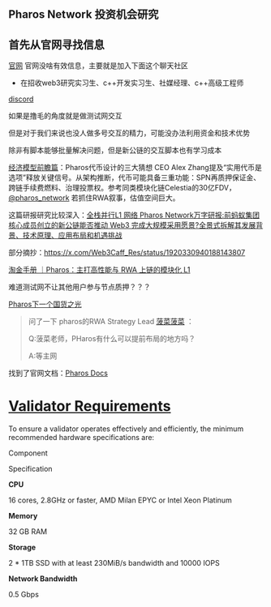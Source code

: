 ## Pharos Network 投资机会研究

## 首先从官网寻找信息

[官网](https://pharosnetwork.xyz/)  官网没啥有效信息，主要就是加入下面这个聊天社区

- 在招收web3研究实习生、c++开发实习生、社媒经理、c++高级工程师

[discord](https://discord.com/invite/pharos)

如果是撸毛的角度就是做测试网交互

但是对于我们来说也没人做多号交互的精力，可能没办法利用资金和技术优势

除非有脚本能够批量解决问题，但是新公链的交互脚本也有学习成本



[经济模型前瞻篇](https://x.com/HatunMur/status/1931685137080807683)：Pharos代币设计的三大猜想  CEO Alex Zhang提及“实用代币是选项”释放关键信号。从架构推断，代币可能具备三重功能：SPN再质押保证金、跨链手续费燃料、治理投票权。参考同类模块化链Celestia的30亿FDV，[@pharos_network](https://x.com/pharos_network) 若抓住RWA叙事，估值空间巨大。



这篇研报研究比较深入：[全栈并行L1 网络 Pharos Network万字研报:前蚂蚁集团核心成员创立的新公链能否推动 Web3 完成大规模采用愿景?全景式拆解其发展背景、技术原理、应用布局和机遇挑战](https://research.web3caff.com/archives/30838?ref=1)

部分摘抄：https://x.com/Web3Caff_Res/status/1920330940188143807

[淘金手册 ｜Pharos：主打高性能与 RWA 上链的模块化 L1](https://foresightnews.pro/article/detail/84415)

难道测试网不让其他用户参与节点质押？？？

[Pharos下一个国货之光](https://x.com/riyuexiaochu/status/1904863196298809572)

> 问了一下 pharos的RWA Strategy Lead   [菠菜菠菜](https://x.com/bocaibocai_) ：
>
> Q:菠菜老师，PHaros有什么可以提前布局的地方吗？
>
> A:等主网



找到了官网文档：[Pharos Docs](https://docs.pharosnetwork.xyz/)

# [Validator Requirements](https://docs.pharosnetwork.xyz/node-and-validator-guide/validator-requirements)

To ensure a validator operates effectively and efficiently, the minimum recommended hardware specifications are:

Component

Specification

**CPU**

16 cores, 2.8GHz or faster, AMD Milan EPYC or Intel Xeon Platinum

**Memory**

32 GB RAM

**Storage**

2 * 1TB SSD with at least 230MiB/s bandwidth and 10000 IOPS

**Network Bandwidth**

0.5 Gbps
